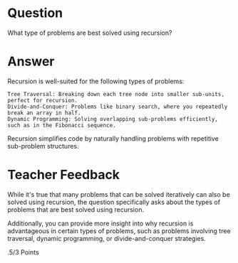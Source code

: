 # Question

What type of problems are best solved using recursion?

# Answer
Recursion is well-suited for the following types of problems:

    Tree Traversal: Breaking down each tree node into smaller sub-units, perfect for recursion.
    Divide-and-Conquer: Problems like binary search, where you repeatedly break an array in half.
    Dynamic Programming: Solving overlapping sub-problems efficiently, such as in the Fibonacci sequence.
Recursion simplifies code by naturally handling problems with repetitive sub-problem structures.

# Teacher Feedback
While it's true that many problems that can be solved iteratively can also be solved using recursion, the question specifically asks about the types of problems that are best solved using recursion. 

Additionally, you can provide more insight into why recursion is advantageous in certain types of problems, such as problems involving tree traversal, dynamic programming, or divide-and-conquer strategies.

.5/3 Points